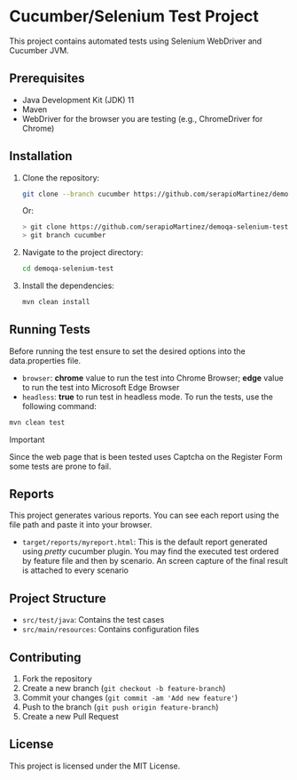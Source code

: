 # Cucumber/Selenium Test Project

This project contains automated tests using Selenium WebDriver and Cucumber JVM.

## Prerequisites

- Java Development Kit (JDK) 11
- Maven
- WebDriver for the browser you are testing (e.g., ChromeDriver for Chrome)

## Installation

1. Clone the repository:
    ```sh
    git clone --branch cucumber https://github.com/serapioMartinez/demoqa-selenium-test.git
    ```
    Or:
    ```sh
    > git clone https://github.com/serapioMartinez/demoqa-selenium-test.git
    > git branch cucumber
    ```
2. Navigate to the project directory:
    ```sh
    cd demoqa-selenium-test
    ```
3. Install the dependencies:
    ```sh
    mvn clean install
    ```

## Running Tests

Before running the test ensure to set the desired options into the data.properties file.
- `browser`: **chrome** value to run the test into Chrome Browser; **edge** value to run the test into Microsoft Edge Browser
- `headless`: **true** to run test in headless mode.
To run the tests, use the following command:
```sh
mvn clean test
```

> [!IMPORTANT]  
> Since the web page that is been tested uses Captcha on the Register Form some tests are prone to fail.

## Reports

This project generates various reports. You can see each report using the file path and paste it into your browser.
- `target/reports/myreport.html`: This is the default report generated using *pretty* cucumber plugin. You may find the executed test ordered by feature file and then by scenario. An screen capture of the final result is attached to every scenario

## Project Structure

- `src/test/java`: Contains the test cases
- `src/main/resources`: Contains configuration files

## Contributing

1. Fork the repository
2. Create a new branch (`git checkout -b feature-branch`)
3. Commit your changes (`git commit -am 'Add new feature'`)
4. Push to the branch (`git push origin feature-branch`)
5. Create a new Pull Request

## License

This project is licensed under the MIT License.
